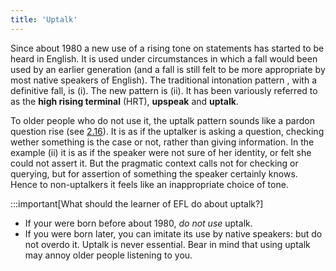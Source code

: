 ```yaml
---
title: 'Uptalk'
---
```


<script>
  import Audio from '$lib/Audio.svelte'
  import AudioWrapper from '$lib/AudioWrapper.svelte'
  import Naudio from '$lib/Naudio.svelte'
</script>

Since about 1980 a new use of a rising tone on statements has started to be heard in English. It is used under circumstances in which a fall would been used by an earlier generation (and a fall is still felt to be more appropriate by most native speakers of English).
<AudioWrapper>
<Audio sentence="(i) \Hi. | *I'm *Cathy \Pomeroy. | I'm a *customer \service agent." nuclei="{['Hi', 'Pom', 'ser']}" url="2-9" start=2 end=7 />
<Audio sentence="(ii) \Hi. | *I'm *Cathy /Pomeroy. | I'm a *customer /service agent." nuclei="{['Hi', 'Pom', 'ser']}" url="2-9" start=7 end=12 />
</AudioWrapper>
The traditional intonation pattern , with a definitive fall, is (i). The new pattern is (ii). It has been variously referred to as the **high rising terminal** (HRT), **upspeak** and **uptalk**.

To older people who do not use it, the uptalk pattern sounds like a pardon question rise (see [2.16](2.16)). It is as if the uptalker is asking a question, checking wether something is the case or not, rather than giving information. In the example (ii) it is as if the speaker were not sure of her identity, or felt she could not assert it. But the pragmatic context calls not for checking or querying, but for assertion of something the speaker certainly knows. Hence to non-uptalkers it feels like an inappropriate choice of tone.

:::important[What should the learner of EFL do about uptalk?]

- If your were born before about 1980, _do not use_ uptalk.
- If you were born later, you can imitate its use by native speakers: but do not overdo it. Uptalk is never essential. Bear in mind that using uptalk may annoy older people listening to you.
